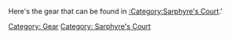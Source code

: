 Here's the gear that can be found in [:Category:Sarphyre's
Court](:Category:Sarphyre's_Court "wikilink").'

[Category: Gear](Category:_Gear "wikilink") [Category: Sarphyre's
Court](Category:_Sarphyre's_Court "wikilink")
